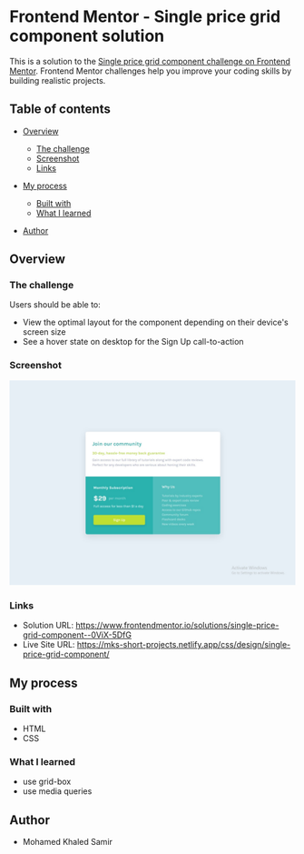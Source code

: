 # Frontend Mentor - Single price grid component solution

This is a solution to the [Single price grid component challenge on Frontend Mentor](https://www.frontendmentor.io/challenges/single-price-grid-component-5ce41129d0ff452fec5abbbc). Frontend Mentor challenges help you improve your coding skills by building realistic projects.

## Table of contents

- [Overview](#overview)
  - [The challenge](#the-challenge)
  - [Screenshot](#screenshot)
  - [Links](#links)
- [My process](#my-process)

  - [Built with](#built-with)
  - [What I learned](#what-i-learned)

- [Author](#author)

## Overview

### The challenge

Users should be able to:

- View the optimal layout for the component depending on their device's screen size
- See a hover state on desktop for the Sign Up call-to-action

### Screenshot

![](./screenshot.jpg)

### Links

- Solution URL: https://www.frontendmentor.io/solutions/single-price-grid-component--0ViX-5DfG
- Live Site URL: https://mks-short-projects.netlify.app/css/design/single-price-grid-component/

## My process

### Built with

- HTML
- CSS

### What I learned

- use grid-box
- use media queries

## Author

- Mohamed Khaled Samir
